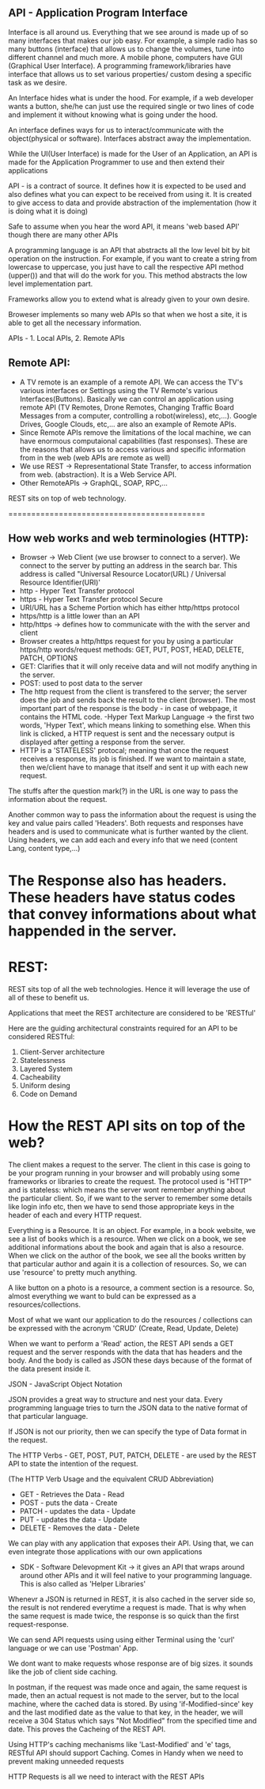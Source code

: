 ## API - Application Program Interface

Interface is all around us. Everything that we see around is made up of so many interfaces that makes our job easy. For example, a simple radio has so many buttons (interface) that allows us to change the volumes, tune into different channel and much more. A mobile phone, computers have GUI (Graphical User Interface). A programming framework/libraries have interface that allows us to set various properties/ custom desing a specific task as we desire.

An Interface hides what is under the hood. For example, if a web developer wants a button, she/he can just use the required single or two lines of code and implement it without knowing what is going under the hood.

An interface defines ways for us to interact/communicate with the object(physical or software). Interfaces abstract away the implementation.

While the UI(User Interface) is made for the User of an Application, an API is made for the Application Programmer to use and then extend their applications

API - is a contract of source. It defines how it is expected to be used and also defines what you can expect to be received from using it. It is created to give access to data and provide abstraction of the implementation (how it is doing what it is doing)

Safe to assume when you hear the word API, it means 'web based API' though there are many other APIs

A programming language is an API that abstracts all the low level bit by bit operation on the instruction. For example, if you want to create a string from lowercase to uppercase, you just have to call the respective API method (upper()) and that will do the work for you. This method abstracts the low level implementation part.

Frameworks allow you to extend what is already given to your own desire.

Broweser implements so many web APIs so that when we host a site, it is able to get all the necessary information.

APIs - 1. Local APIs, 2. Remote APIs

## Remote API:

- A TV remote is an example of a remote API. We can access the TV's various interfaces or Settings using the TV Remote's various Interfaces(Buttons). Basically we can control an application using remote API (TV Remotes, Drone Remotes, Changing Traffic Board Messages from a computer, controlling a robot(wireless), etc,...). Google Drives, Google Clouds, etc,... are also an example of Remote APIs.
- Since Remote APIs remove the limitations of the local machine, we can have enormous computaional capabilities (fast responses). These are the reasons that allows us to access various and specific information from in the web (web APIs are remote as well)
- We use REST -> Representational State Transfer, to access information from web. (abstraction). It is a Web Service API.
- Other RemoteAPIs -> GraphQL, SOAP, RPC,...

REST sits on top of web technology.

===========================================

## How web works and web terminologies (HTTP):

- Browser -> Web Client (we use browser to connect to a server). We connect to the server by putting an address in the search bar. This address is called "Universal Resource Locator(URL) / Universal Resource Identifier(URI)'
- http - Hyper Text Transfer protocol
- https - Hyper Text Transfer protocol Secure
- URI/URL has a Scheme Portion which has either http/https protocol
- https/http is a little lower than an API
- http/https -> defines how to communicate with the with the server and client
- Browser creates a http/https request for you by using a particular https/http words/request methods: GET, PUT, POST, HEAD, DELETE, PATCH, OPTIONS
- GET: Clarifies that it will only receive data and will not modify anything in the server.
- POST: used to post data to the server
- The http request from the client is transfered to the server; the server does the job and sends back the result to the client (browser). The most important part of the response is the body - in case of webpage, it contains the HTML code.
  -Hyper Text Markup Language -> the first two words, 'Hyper Text', which means linking to something else. When this link is clicked, a HTTP request is sent and the necessary output is displayed after getting a response from the server.
- HTTP is a 'STATELESS' protocal; meaning that once the request receives a response, its job is finished. If we want to maintain a state, then we/client have to manage that itself and sent it up with each new request.

The stuffs after the question mark(?) in the URL is one way to pass the information about the request.

Another common way to pass the information about the request is using the key and value pairs called 'Headers'. Both requests and responses have headers and is used to communicate what is further wanted by the client. Using headers, we can add each and every info that we need (content Lang, content type,...)

# The Response also has headers. These headers have status codes that convey informations about what happended in the server.

# REST:

REST sits top of all the web technologies. Hence it will leverage the use of all of these to benefit us.

Applications that meet the REST architecture are considered to be 'RESTful'

Here are the guiding architectural constraints required for an API to be considered RESTful:

1. Client-Server architecture
2. Statelessness
3. Layered System
4. Cacheability
5. Uniform desing
6. Code on Demand

# How the REST API sits on top of the web?

The client makes a request to the server. The client in this case is going to be your program running in your browser and will probably using some frameworks or libraries to create the request. The protocol used is "HTTP" and is stateless: which means the server wont remember anything about the particular client. So, if we want to the server to remember some details like login info etc, then we have to send those appropriate keys in the header of each and every HTTP request.

Everything is a Resource. It is an object. For example, in a book website, we see a list of books which is a resource. When we click on a book, we see additional informations about the book and again that is also a resource. When we click on the author of the book, we see all the books written by that particular author and again it is a collection of resources. So, we can use 'resource' to pretty much anything.

A like button on a photo is a resource, a comment section is a resource. So, almost everything we want to buld can be expressed as a resources/collections.

Most of what we want our application to do the resources / collections can be expressed with the acronym 'CRUD' (Create, Read, Update, Delete)

When we want to perform a 'Read' action, the REST API sends a GET request and the server responds with the data that has headers and the body. And the body is called as JSON these days because of the format of the data present inside it.

JSON - JavaScript Object Notation

JSON provides a great way to structure and nest your data. Every programming language tries to turn the JSON data to the native format of that particular language.

If JSON is not our priority, then we can specify the type of Data format in the request.

The HTTP Verbs - GET, POST, PUT, PATCH, DELETE - are used by the REST API to state the intention of the request.

(The HTTP Verb Usage and the equivalent CRUD Abbreviation)

- GET - Retrieves the Data - Read
- POST - puts the data - Create
- PATCH - updates the data - Update
- PUT - updates the data - Update
- DELETE - Removes the data - Delete

We can play with any application that exposes their API. Using that, we can even integrate those applications with our own applications

- SDK - Software Delevopment Kit -> it gives an API that wraps around around other APIs and it will feel native to your programming language. This is also called as 'Helper Libraries'

Whenevr a JSON is returned in REST, it is also cached in the server side so, the result is not rendered everytime a request is made. That is why when the same request is made twice, the response is so quick than the first request-response.

We can send API requests using using either Terminal using the 'curl' language or we can use 'Postman' App.

We dont want to make requests whose response are of big sizes. it sounds like the job of client side caching.

In postman, if the request was made once and again, the same request is made, then an actual request is not made to the server, but to the local machine, where the cached data is stored. By using 'if-Modified-since' key and the last modified date as the value to that key, in the header, we will receive a 304 Status which says "Not Modified" from the specified time and date. This proves the Cacheing of the REST API.

Using HTTP's caching mechanisms like 'Last-Modified' and 'e' tags, RESTful API should support Caching. Comes in Handy when we need to prevent making unneeded requests

HTTP Requests is all we need to interact with the REST APIs

